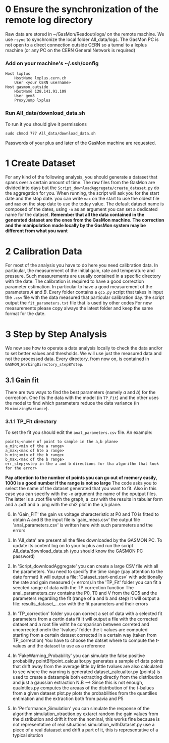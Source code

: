 # 0 Ensure the synchronization of the remote log directory
Raw data are stored in ~/GasMon/Readout/logs/ on the remote machine. We use `rsync` to synchronize the local folder All_data/logs.
The GasMon PC is not open to a direct connection outside CERN so a tunnel to a lxplus machine (or any PC on the CERN General Network is required)
### Add on your machine's ~/.ssh/config
```
Host lxplus
    HostName lxplus.cern.ch
    User <your CERN username>
Host gasmon_outside
    HostName 128.141.91.109
    User gem3
    ProxyJump lxplus
```
### Run All_data/download_data.sh
To run it you should give it permissions
```
sudo chmod 777 All_data/download_data.sh
```
Passwords of your plus and later of the GasMon machine are requested.

# 1 Create Dataset
For any kind of the following analysis, you should generate a dataset that spans over a certain amount of time. The raw files from the GasMon are divided into days but the ```Script_downloadAggregate/create_dataset.py``` do the aggregation for you.
When running, the script will ask you for the start date and the stop date. you can write `max` on the start to use the oldest file and `max` on the stop date to use the today value.
The default dataset name is composed of the dates, using `-n` as an argument you can set a dedicated name for the dataset.
**Remember that all the data contained in the generated dataset are the ones from the GasMon machine. The correction and the manipulation made locally by the GasMon system may be different from what you want**

# 2 Calibration Data
For most of the analysis you have to do here you need calibration data. In particular, the measurement of the initial gain, rate and temperature and pressure. Such measurements are usually contained in a specific directory with the date. The calibration is required to have a good correction parameter estimation. In particular to have a good measurement of the parameters *A* and *B*.
Every folder contains a `qc5.py` script that takes in input the `.csv` file with the data measured that particular calibration day. the script output the `fit_parameters.txt` file that is used by other codes
For new measurements please copy always the latest folder and keep the same format for the date.

# 3 Step by Step Analysis
We now see how to operate a data analysis locally to check the data and/or to set better values and thresholds. We will use just the measured data and not the processed data. Every directory, from now on, is contained in `GASMON_WorkingDirectory_stepBYstep`.
## 3.1 Gain fit
There are two ways to find the best parameters (namely *a* and *b*) for the correction. One fits the data with the model (in `TP_Fit`) and the other uses the model to find which parameters reduce the data variance (in `MinimizingVariance`).
### 3.1.1 TP_Fit directory
To set the fit you should edit the `anal_parameters.csv` file. An example:
```
points;<numer of point to sample in the a,b plane>
a_min;<min of the a range>
a_max;<max of hte a range>
b_min;<min of the b range>
b_max;<max of the b range>
err_step;<step in the a and b directions for tha algorithm that look for the error>
```
**Pay attention to the number of points you can go out of memory easily, 1000 is a good number if the range is not so large**
The code asks you to select the name of the dataset generated that you want to fit. Also in this case you can specify with the `-n` argument the name of the oputput files. The latter is a .root file with the graph, a .csv with the results in tabular form and a .pdf and a .png with the chi2 plot in the a,b plane.


0)  In 'Gain_FIT' the gain vs voltage characteristic at P0 and T0 is fitted to obtain A and B the input file is 'gain_meas.csv'
    the output file 'anal_parameters.csv' is written here with such parameters and the errors

1)  In 'All_data' are present all the files downloaded by the GASMON PC.
    To update its content log on to your lx plus and run the script All_data/download_data.sh (you should know the GASMON PC password)

2)  In 'Script_downloadAggregate' you can create a large CSV file with all the parameters.
    You need to specify the time range (pay attention to the date format)
    It will output a file: 'Dataset_start-end.csv' with additionally the rate and gain measured (+ errors).In the 'TP_Fit' folder you can fit a seected range of data with the TP correction function The anal_parameters.csv contains the P0, T0 and V from the QC5 and the parameters regarding the fit (range of a and b and step)
   It will output a file: results_dataset_...csv with the fit parameters and their errors

4) In 'TP_correction' folder you can correct a set of data with a selected fit parameters from a certin data fit
   It will output a file with the corrected dataset and a root file witht he comparison between correted and uncorrected oneIn the 'tvalues' folder the t-values are computed starting from a certain dataset corrected in a certain way (taken from TP_correction)
   You have to choose the datset where to compute the t-values and the dataset to use as a reference

6) In 'FakeWarning_Probability' you can simulate the false positive probability
   pointBYpoint_calcualtor.py generates a sample of data points that drift away from the average little by little tvalues are also calculated to see where the warning is generated
   dataset_calcualtor.py (points) is used to create a datsample both extracting directly from the distribution and just a gaussian extraction
   N.B --> Since this is not enough, qualntiles.py computes the areaas of the distribution of the t-balues from a given dataset
   plot.py plots the probabilities from the quantilies entimation and the extraction both from pavia and P5

7) In 'Performance_Simulation' you can simulate the response of the algorithm
   simulation_xtraction.py extarct random the gain values from the distribution and drift it from the nominal, this works fine because is not representative of real situations simulation_withDataset.py use a piece of a real dataaset and drift a part of it, this is representative of a typical sitution

